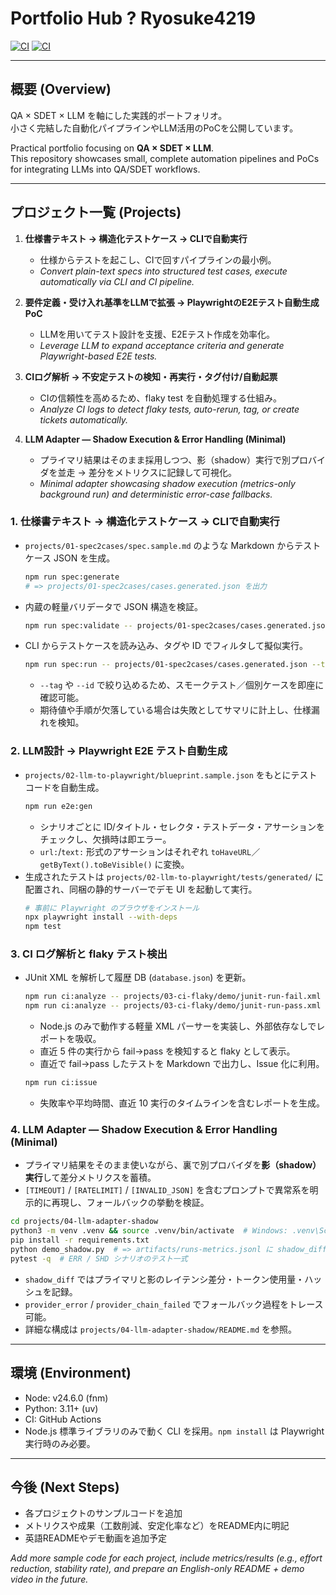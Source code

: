 # Portfolio Hub ? Ryosuke4219

[![CI](https://github.com/Ryosuke4219/portfolio/actions/workflows/ci.yml/badge.svg?branch=main)](https://github.com/Ryosuke4219/portfolio/actions/workflows/ci.yml)
[![CI](https://github.com/Ryosuke4219/portfolio/actions/workflows/ci.yml/badge.svg)](https://github.com/Ryosuke4219/portfolio/actions/workflows/ci.yml)

---

## 概要 (Overview)
QA × SDET × LLM を軸にした実践的ポートフォリオ。  
小さく完結した自動化パイプラインやLLM活用のPoCを公開しています。  

Practical portfolio focusing on **QA × SDET × LLM**.  
This repository showcases small, complete automation pipelines and PoCs for integrating LLMs into QA/SDET workflows.  

---

## プロジェクト一覧 (Projects)
1. **仕様書テキスト → 構造化テストケース → CLIで自動実行**  
   - 仕様からテストを起こし、CIで回すパイプラインの最小例。  
   - _Convert plain-text specs into structured test cases, execute automatically via CLI and CI pipeline._

2. **要件定義・受け入れ基準をLLMで拡張 → PlaywrightのE2Eテスト自動生成PoC**  
   - LLMを用いてテスト設計を支援、E2Eテスト作成を効率化。  
   - _Leverage LLM to expand acceptance criteria and generate Playwright-based E2E tests._

3. **CIログ解析 → 不安定テストの検知・再実行・タグ付け/自動起票**
   - CIの信頼性を高めるため、flaky test を自動処理する仕組み。
   - _Analyze CI logs to detect flaky tests, auto-rerun, tag, or create tickets automatically._

4. **LLM Adapter — Shadow Execution & Error Handling (Minimal)**
   - プライマリ結果はそのまま採用しつつ、影（shadow）実行で別プロバイダを並走 → 差分をメトリクスに記録して可視化。
   - _Minimal adapter showcasing shadow execution (metrics-only background run) and deterministic error-case fallbacks._

### 1. 仕様書テキスト → 構造化テストケース → CLIで自動実行

- `projects/01-spec2cases/spec.sample.md` のような Markdown からテストケース JSON を生成。
  ```bash
  npm run spec:generate
  # => projects/01-spec2cases/cases.generated.json を出力
  ```
- 内蔵の軽量バリデータで JSON 構造を検証。
  ```bash
  npm run spec:validate -- projects/01-spec2cases/cases.generated.json
  ```
- CLI からテストケースを読み込み、タグや ID でフィルタして擬似実行。
  ```bash
  npm run spec:run -- projects/01-spec2cases/cases.generated.json --tag smoke
  ```
  - `--tag` や `--id` で絞り込めるため、スモークテスト／個別ケースを即座に確認可能。
  - 期待値や手順が欠落している場合は失敗としてサマリに計上し、仕様漏れを検知。

### 2. LLM設計 → Playwright E2E テスト自動生成

- `projects/02-llm-to-playwright/blueprint.sample.json` をもとにテストコードを自動生成。
  ```bash
  npm run e2e:gen
  ```
  - シナリオごとに ID/タイトル・セレクタ・テストデータ・アサーションをチェックし、欠損時は即エラー。
  - `url:`/`text:` 形式のアサーションはそれぞれ `toHaveURL`／`getByText().toBeVisible()` に変換。
- 生成されたテストは `projects/02-llm-to-playwright/tests/generated/` に配置され、同梱の静的サーバーでデモ UI を起動して実行。
  ```bash
  # 事前に Playwright のブラウザをインストール
  npx playwright install --with-deps
  npm test
  ```

### 3. CI ログ解析と flaky テスト検出

- JUnit XML を解析して履歴 DB (`database.json`) を更新。
  ```bash
  npm run ci:analyze -- projects/03-ci-flaky/demo/junit-run-fail.xml
  npm run ci:analyze -- projects/03-ci-flaky/demo/junit-run-pass.xml
  ```
  - Node.js のみで動作する軽量 XML パーサーを実装し、外部依存なしでレポートを吸収。
  - 直近 5 件の実行から fail→pass を検知すると flaky として表示。
  - 直近で fail→pass したテストを Markdown で出力し、Issue 化に利用。
  ```bash
  npm run ci:issue
  ```
  - 失敗率や平均時間、直近 10 実行のタイムラインを含むレポートを生成。

### 4. LLM Adapter — Shadow Execution & Error Handling (Minimal)

- プライマリ結果をそのまま使いながら、裏で別プロバイダを**影（shadow）実行**して差分メトリクスを蓄積。
- `[TIMEOUT]` / `[RATELIMIT]` / `[INVALID_JSON]` を含むプロンプトで異常系を明示的に再現し、フォールバックの挙動を検証。

```bash
cd projects/04-llm-adapter-shadow
python3 -m venv .venv && source .venv/bin/activate  # Windows: .venv\Scripts\activate
pip install -r requirements.txt
python demo_shadow.py  # => artifacts/runs-metrics.jsonl に shadow_diff / provider_success を記録
pytest -q  # ERR / SHD シナリオのテスト一式
```

- `shadow_diff` ではプライマリと影のレイテンシ差分・トークン使用量・ハッシュを記録。
- `provider_error` / `provider_chain_failed` でフォールバック過程をトレース可能。
- 詳細な構成は `projects/04-llm-adapter-shadow/README.md` を参照。

---

## 環境 (Environment)
- Node: v24.6.0 (fnm)
- Python: 3.11+ (uv)
- CI: GitHub Actions
- Node.js 標準ライブラリのみで動く CLI を採用。`npm install` は Playwright 実行時のみ必要。

---

## 今後 (Next Steps)
- 各プロジェクトのサンプルコードを追加  
- メトリクスや成果（工数削減、安定化率など）をREADME内に明記  
- 英語READMEやデモ動画を追加予定  

_Add more sample code for each project, include metrics/results (e.g., effort reduction, stability rate), and prepare an English-only README + demo video in the future._


